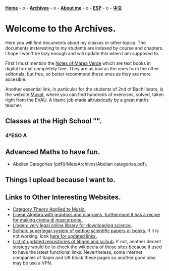 [**Home**](ENGindex.html) - o -    [**Archives**](ENGArchivos.html)  - o -   [**About me**](ENGSobremi.html)  - o -   [**ESP**](/Archivos.html) - o -    [**中文**](/CH/CHArchivos.html) 


# Welcome to the Archives.

Here  you will find documents about my classes or other topics. The documents insteresting to my students are indexed by course and chapters. I hope I won't be lazy enough and will update this when I am supposed to.

First I must mention the [Notes of Marea Verde](http://www.apuntesmareaverde.org.es) which are text books in digital format completely free. They are as bad as the ones form the other editorials, but free, so better recommend these ones as they are more accesible.

Another essential link, in particular for the students of 2nd of Bachillerato, is the website [Musat](http://musat.net), where you can find hundreds of exercises, solved, taken right from the EVAU. A titanic job made altruistically by a great maths teacher.

## Classes at the High School "".
### 4ºESO A

## Advanced Maths to have fun.
- Abelian Categories [pdf](/MetaArchivos/Abelian categories.pdf).

## Things I upload because I want to.

## Links to Other Interesting Websites.
- [Category Theory Applied to Music.](https://alpof.wordpress.com) 
- [Linear Algebra with graphics and diagrams, furthermore it has a recipe for making crema di mascarpone.](https://graphicallinearalgebra.net)
- [Libgen: very legal online library for downloading science.](http://93.174.95.27)
- [Scihub: superlegar system of getting scientific papers or books.](https://sci-hub.st) If it is not working, look [here for updated links.](https://sci-hub.now.sh)
- [List of updated repositories of libgen and scihub](https://vertsluisants.fr/index.php?article4/where-scihub-libgen-server-down). If not, another decent strategy would be to check the wikipedia of those sites because it used to have the latest functional links. Nevertheless, some internet companies of Sapin and UK block these pages so another good idea may be use a VPN.
